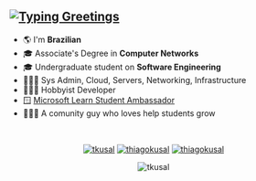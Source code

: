 <h2>
   <a href="https://tkusal.com.br"><img src="https://readme-typing-svg.herokuapp.com?font=Noto+Sans&pause=1000&color=FFFFFF&width=435&height=35&lines=Hi+there!!+%F0%9F%91%8B;It's+me+Thiago!++%F0%9F%98%81" alt="Typing Greetings" /></a> 
</h2>

- 🌎 I'm **Brazilian**
- 🎓 Associate's Degree in **Computer Networks**
- 🎓 Undergraduate student on **Software Engineering**
- 👨🏻‍🔧 Sys Admin, Cloud, Servers, Networking, Infrastructure
- 👨🏻‍💻 Hobbyist Developer
- 🪟 <a href="https://mvp.microsoft.com/studentambassadors/profile/6a35dcc5-5ab4-482e-948c-069cf37c7b9a?wt.mc_id=studentamb_365381" target="blank">Microsoft Learn Student Ambassador</a>
- 🧙🏻‍♂️ A comunity guy who loves help students grow

<p><br></p> 
<p align="center">
<a href="https://linkedin.com/in/tkusal" target="blank"><img align="center" src="https://img.shields.io/badge/LinkedIn-0077B5?style=for-the-badge&logo=linkedin&logoColor=white" alt="tkusal"/></a>
<a href="https://tkusal.com.br" target="blank" font-size="6em"><img align="center" src="https://img.shields.io/badge/website-000000?style=for-the-badge&logo=About.me&logoColor=white" alt="thiagokusal"/></a>
<a href="https://www.youtube.com/@thiagokusal" target="blank"><img align="center" src="https://img.shields.io/badge/YouTube-FF0000?style=for-the-badge&logo=youtube&logoColor=white" alt="thiagokusal"/></a>
</p>

<p align="center"><img align="center" src="https://github-readme-stats.vercel.app/api/top-langs?username=tkusal&show_icons=true&locale=en&layout=compact&theme=blue-green" alt="tkusal" /></p>
